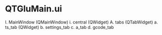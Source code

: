 # QTGluMain.ui

I. MainWindow (QMainWindow)
    i. central (QWidget)
        A. tabs (QTabWidget)
            a. ts_tab (QWidget)
            b. settings_tab
            c. a_tab
            d. gcode_tab

